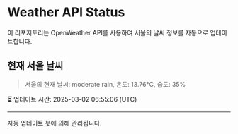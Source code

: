 
# Weather API Status

이 리포지토리는 OpenWeather API를 사용하여 서울의 날씨 정보를 자동으로 업데이트합니다.

## 현재 서울 날씨
> 서울의 현재 날씨: moderate rain, 온도: 13.76°C, 습도: 35%

⏳ 업데이트 시간: 2025-03-02 06:55:06 (UTC)

---
자동 업데이트 봇에 의해 관리됩니다.
